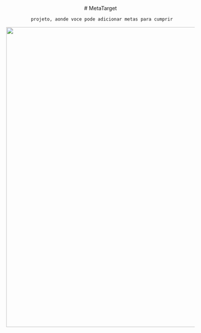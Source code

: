 <div align="center">
     # MetaTarget


     projeto, aonde voce pode adicionar metas para cumprir
</div>


<div align="center">
     <img width="800px" src="https://user-images.githubusercontent.com/107718793/211213727-b05668c5-a40c-4602-aca2-b3810778e99b.jpg"/>
</div>

